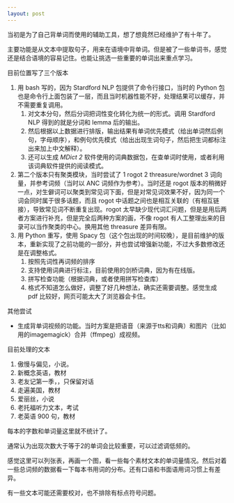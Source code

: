 ```yaml
---
layout: post
---
```



当初是为了自己背单词而使用的辅助工具，想了想竟然已经维护了有十年了。


主要功能是从文本中提取句子，用来在语境中背单词。但是被了一些单词书，感觉还是结合语境的容易记住。也能让挑选一些重要的单词出来重点学习。



目前位置写了三个版本
1. 用 bash 写的，因为 Stardford NLP 包提供了命令行接口，当时的 Python 包也是命令行上面包装了一层，而且当时机器性能不好，处理结果可以缓存，并不需要重复调用。
	1. 对文本分句，然后分词把词性变化转化为统一的形式。调用 Stardford NLP 得到的就是分词和 lemma 后的输出。
	2. 然后根据以上数据进行排版，输出结果有单词优先模式（给出单词然后例句，字母顺序），和例句优先模式（给出出现生词句子，然后把生词都标注出来加上中文解释）。
	3. 还可以生成 *MDict 2* 软件使用的词典数据包，在查单词时使用，或者利用该词典软件提供的阅读模式。
2. 第二个版本只有聚类模块，当时尝试了 1 rogot 2 threasure/wordnet 3 词向量，并参考词频（当时以 ANC 词频作为参考）。当时还是 rogot 版本的稍微好一点，对生僻词可以聚类到常见词下面，但是对常见词效果不好，因为同一个词会同时属于很多话题，而且 rogot 中话题之间也是相互关联的（有相互链接），导致常见词不断重复出现。rogot 太早缺少现代词汇问题，但是是用后两者方案进行补充，但是完全后两种方案的画，不像 rogot 有人工整理出来的目录可以当作聚类的中心。换用其他 threasure 差异有限。
4. 用 Python 重写，使用 Spacy 包（这个包出现的时间较晚），是目前维护的版本，重新实现了之前功能的一部分，并也尝试增强新功能，不过大多数修改还是在调整格式。
	1. 按照先词性再词频的排序
	2. 支持使用词典进行标注，目前使用的剑桥词典，因为有在线版。
	3. 拼写检查功能（根据词典，或者使用拼写检查库）
	4. 格式不知道怎么做好，调整了好几种想法，确实还需要调整。感觉生成 pdf 比较好，网页可能太大了浏览器会卡住。

其他尝试
- 生成背单词视频的功能。当时方案是把语音（来源于tts和词典）和图片（比如用的imagemagick）合并（ffmpeg）成视频。

目前处理的文本
1. 傲慢与偏见，小说。
2. 新概念英语，教材
3. 老友记第一季，，只保留对话
4. 走遍美国，教材
5. 爱丽丝，小说
6. 老托福听力文本，考试
7. 老英语 900 句，教材

每本的字数和单词量这里就不统计了。

通常认为出现次数大于等于2的单词会比较重要，可以过滤调低频的。

感觉这里可以列张表，再画一个图，看一些每个素材文本的单词量情况。然后对着一些总词频的数据看一下每本书用词的分布。还有口语和书面语用词习惯上有差异。

有一些文本可能还需要校对，也不排除有标点符号问题。